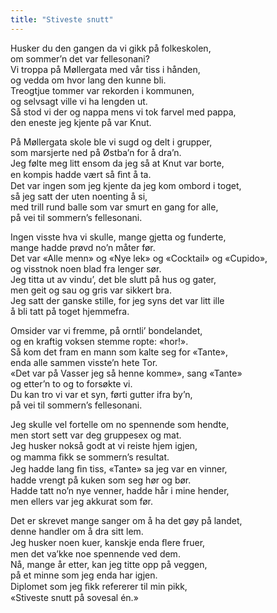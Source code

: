 ```yaml
---
title: "Stiveste snutt"
---
```


Husker du den gangen da vi gikk på folkeskolen,  
om sommer’n det var fellesonani?  
Vi troppa på Møllergata med vår tiss i hånden,  
og vedda om hvor lang den kunne bli.  
Treogtjue tommer var rekorden i kommunen,  
og selvsagt ville vi ha lengden ut.  
Så stod vi der og nappa mens vi tok farvel med pappa,  
den eneste jeg kjente på var Knut.

På Møllergata skole ble vi sugd og delt i grupper,  
som marsjerte ned på Østba’n for å dra’n.  
Jeg følte meg litt ensom da jeg så at Knut var borte,  
en kompis hadde vært så ﬁnt å ta.  
Det var ingen som jeg kjente da jeg kom ombord i toget,  
så jeg satt der uten noenting å si,  
med trill rund balle som var smurt en gang for alle,  
på vei til sommern’s fellesonani.

Ingen visste hva vi skulle, mange gjetta og funderte,  
mange hadde prøvd no’n måter før.  
Det var «Alle menn» og «Nye lek» og «Cocktail» og «Cupido»,  
og visstnok noen blad fra lenger sør.  
Jeg titta ut av vindu’, det ble slutt på hus og gater,  
men geit og sau og gris var sikkert bra.  
Jeg satt der ganske stille, for jeg syns det var litt ille  
å bli tatt på toget hjemmefra.

Omsider var vi fremme, på orntli’ bondelandet,  
og en kraftig voksen stemme ropte: «hor!».  
Så kom det fram en mann som kalte seg for «Tante»,  
enda alle sammen visste’n hete Tor.  
«Det var på Vasser jeg så henne komme», sang «Tante»  
og etter’n to og to forsøkte vi.  
Du kan tro vi var et syn, førti gutter ifra by’n,  
på vei til sommern’s fellesonani.

Jeg skulle vel fortelle om no spennende som hendte,  
men stort sett var deg gruppesex og mat.  
Jeg husker nokså godt at vi reiste hjem igjen,  
og mamma ﬁkk se sommern’s resultat.  
Jeg hadde lang ﬁn tiss, «Tante» sa jeg var en vinner,  
hadde vrengt på kuken som seg hør og bør.  
Hadde tatt no’n nye venner, hadde hår i mine hender,  
men ellers var jeg akkurat som før.

Det er skrevet mange sanger om å ha det gøy på landet,  
denne handler om å dra sitt lem.  
Jeg husker noen kuer, kanskje enda ﬂere fruer,  
men det va’kke noe spennende ved dem.  
Nå, mange år etter, kan jeg titte opp på veggen,  
på et minne som jeg enda har igjen.  
Diplomet som jeg ﬁkk refererer til min pikk,  
«Stiveste snutt på sovesal én.»